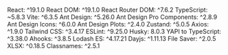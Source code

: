 React: ^19.1.0
React DOM: ^19.1.0
React Router DOM: ^7.6.2
TypeScript: ~5.8.3
Vite: ^6.3.5
Ant Design: ^5.26.0
Ant Design Pro Components: ^2.8.9
Ant Design Icons: ^6.0.0
Ant Design Plots: ^2.4.0
Zustand: ^5.0.5
Axios: ^1.9.0
Tailwind CSS: ^3.4.17
ESLint: ^9.25.0
Husky: 8.0.3
YAPI to TypeScript: ^3.38.0
Ahooks: ^3.8.5
Lodash ES: ^4.17.21
Dayjs: ^1.11.13
File Saver: ^2.0.5
XLSX: ^0.18.5
Classnames: ^2.5.1
